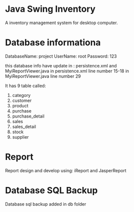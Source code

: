 # Java Swing Inventory

A inventory management system for desktop computer.

Database informationa
=====================
DatabaseName: project
UserName: root
Password: 123

this database info have update in : persistence.xml and MyiReportViewer.java
in persistence.xml line number 15-18
in MyiReportViewer.java line number 29

It has 9 table called:
1. category
2. customer
3. product
4. purchase
5. purchase_detail
6. sales
7. sales_detail
8. stock
9. supplier

Report
======
Report design and develop using:
iReport and JasperReport

Database SQL Backup
===================
Database sql backup added in db folder